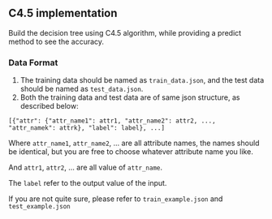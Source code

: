## C4.5 implementation
Build the decision tree using C4.5 algorithm, while providing a predict method to see the accuracy.
### Data Format
1. The training data should be named as `train_data.json`, and the test data should be named as `test_data.json`.
2. Both the training data and test data are of same json structure, as described below:
```
[{"attr": {"attr_name1": attr1, "attr_name2": attr2, ..., "attr_namek": attrk}, "label": label}, ...]
```
Where `attr_name1`, `attr_name2`, ... are all attribute names, the names should be identical, but you are free to choose whatever attribute name you like.

And `attr1`, `attr2`, ... are all value of `attr_name`.

The `label` refer to the output value of the input.

If you are not quite sure, please refer to `train_example.json` and `test_example.json`

